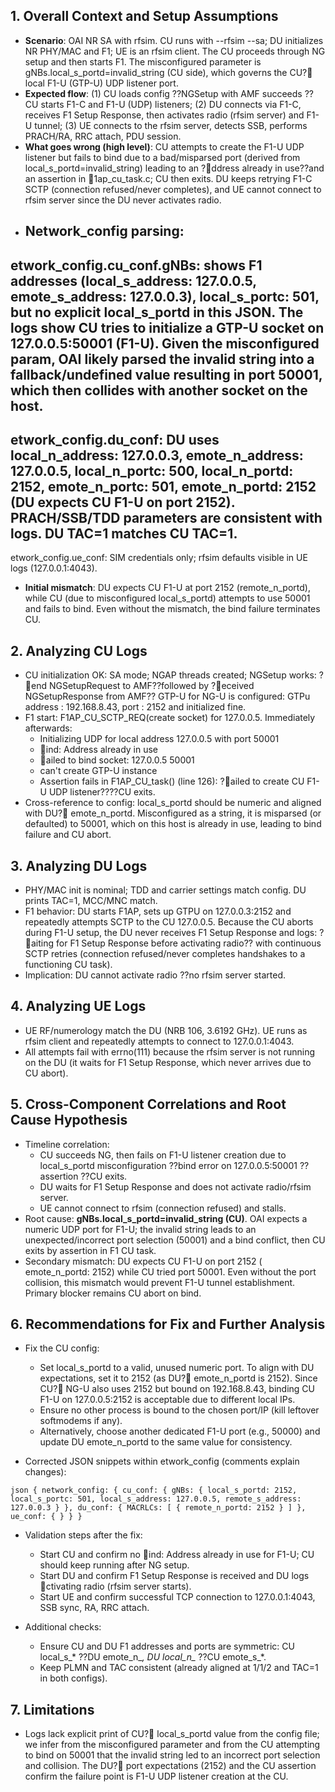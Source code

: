 ﻿## 1. Overall Context and Setup Assumptions

- **Scenario**: OAI NR SA with rfsim. CU runs with --rfsim --sa; DU initializes NR PHY/MAC and F1; UE is an rfsim client. The CU proceeds through NG setup and then starts F1. The misconfigured parameter is gNBs.local_s_portd=invalid_string (CU side), which governs the CU? local F1-U (GTP-U) UDP listener port.
- **Expected flow**: (1) CU loads config ??NGSetup with AMF succeeds ??CU starts F1-C and F1-U (UDP) listeners; (2) DU connects via F1-C, receives F1 Setup Response, then activates radio (rfsim server) and F1-U tunnel; (3) UE connects to the rfsim server, detects SSB, performs PRACH/RA, RRC attach, PDU session.
- **What goes wrong (high level)**: CU attempts to create the F1-U UDP listener but fails to bind due to a bad/misparsed port (derived from local_s_portd=invalid_string) leading to an ?ddress already in use??and an assertion in 1ap_cu_task.c; CU then exits. DU keeps retrying F1-C SCTP (connection refused/never completes), and UE cannot connect to rfsim server since the DU never activates radio.
- **Network_config parsing**:
  - 
etwork_config.cu_conf.gNBs: shows F1 addresses (local_s_address: 127.0.0.5, 
emote_s_address: 127.0.0.3), local_s_portc: 501, but no explicit local_s_portd in this JSON. The logs show CU tries to initialize a GTP-U socket on 127.0.0.5:50001 (F1-U). Given the misconfigured param, OAI likely parsed the invalid string into a fallback/undefined value resulting in port 50001, which then collides with another socket on the host.
  - 
etwork_config.du_conf: DU uses local_n_address: 127.0.0.3, 
emote_n_address: 127.0.0.5, local_n_portc: 500, local_n_portd: 2152, 
emote_n_portc: 501, 
emote_n_portd: 2152 (DU expects CU F1-U on port 2152). PRACH/SSB/TDD parameters are consistent with logs. DU TAC=1 matches CU TAC=1.
  - 
etwork_config.ue_conf: SIM credentials only; rfsim defaults visible in UE logs (127.0.0.1:4043).
- **Initial mismatch**: DU expects CU F1-U at port 2152 (remote_n_portd), while CU (due to misconfigured local_s_portd) attempts to use 50001 and fails to bind. Even without the mismatch, the bind failure terminates CU.

## 2. Analyzing CU Logs

- CU initialization OK: SA mode; NGAP threads created; NGSetup works: ?end NGSetupRequest to AMF??followed by ?eceived NGSetupResponse from AMF?? GTP-U for NG-U is configured: GTPu address : 192.168.8.43, port : 2152 and initialized fine.
- F1 start: F1AP_CU_SCTP_REQ(create socket) for 127.0.0.5. Immediately afterwards:
  - Initializing UDP for local address 127.0.0.5 with port 50001
  - ind: Address already in use
  - ailed to bind socket: 127.0.0.5 50001
  - can't create GTP-U instance
  - Assertion fails in F1AP_CU_task() (line 126): ?ailed to create CU F1-U UDP listener????CU exits.
- Cross-reference to config: local_s_portd should be numeric and aligned with DU? 
emote_n_portd. Misconfigured as a string, it is misparsed (or defaulted) to 50001, which on this host is already in use, leading to bind failure and CU abort.

## 3. Analyzing DU Logs

- PHY/MAC init is nominal; TDD and carrier settings match config. DU prints TAC=1, MCC/MNC match.
- F1 behavior: DU starts F1AP, sets up GTPU on 127.0.0.3:2152 and repeatedly attempts SCTP to the CU 127.0.0.5. Because the CU aborts during F1-U setup, the DU never receives F1 Setup Response and logs: ?aiting for F1 Setup Response before activating radio?? with continuous SCTP retries (connection refused/never completes handshakes to a functioning CU task).
- Implication: DU cannot activate radio ??no rfsim server started.

## 4. Analyzing UE Logs

- UE RF/numerology match the DU (NRB 106, 3.6192 GHz). UE runs as rfsim client and repeatedly attempts to connect to 127.0.0.1:4043.
- All attempts fail with errno(111) because the rfsim server is not running on the DU (it waits for F1 Setup Response, which never arrives due to CU abort).

## 5. Cross-Component Correlations and Root Cause Hypothesis

- Timeline correlation:
  - CU succeeds NG, then fails on F1-U listener creation due to local_s_portd misconfiguration ??bind error on 127.0.0.5:50001 ??assertion ??CU exits.
  - DU waits for F1 Setup Response and does not activate radio/rfsim server.
  - UE cannot connect to rfsim (connection refused) and stalls.
- Root cause: **gNBs.local_s_portd=invalid_string (CU)**. OAI expects a numeric UDP port for F1-U; the invalid string leads to an unexpected/incorrect port selection (50001) and a bind conflict, then CU exits by assertion in F1 CU task.
- Secondary mismatch: DU expects CU F1-U on port 2152 (
emote_n_portd: 2152) while CU tried port 50001. Even without the port collision, this mismatch would prevent F1-U tunnel establishment. Primary blocker remains CU abort on bind.

## 6. Recommendations for Fix and Further Analysis

- Fix the CU config:
  - Set local_s_portd to a valid, unused numeric port. To align with DU expectations, set it to 2152 (as DU? 
emote_n_portd is 2152). Since CU? NG-U also uses 2152 but bound on 192.168.8.43, binding CU F1-U on 127.0.0.5:2152 is acceptable due to different local IPs.
  - Ensure no other process is bound to the chosen port/IP (kill leftover softmodems if any).
  - Alternatively, choose another dedicated F1-U port (e.g., 50000) and update DU 
emote_n_portd to the same value for consistency.

- Corrected JSON snippets within 
etwork_config (comments explain changes):

`json
{
   network_config: {
    cu_conf: {
      gNBs: {
        local_s_portd: 2152,
        local_s_portc: 501,
        local_s_address: 127.0.0.5,
        remote_s_address: 127.0.0.3
      }
    },
    du_conf: {
      MACRLCs: [
        {
          remote_n_portd: 2152
        }
      ]
    },
    ue_conf: {
    }
  }
}
`

- Validation steps after the fix:
  - Start CU and confirm no ind: Address already in use for F1-U; CU should keep running after NG setup.
  - Start DU and confirm F1 Setup Response is received and DU logs ctivating radio (rfsim server starts).
  - Start UE and confirm successful TCP connection to 127.0.0.1:4043, SSB sync, RA, RRC attach.

- Additional checks:
  - Ensure CU and DU F1 addresses and ports are symmetric: CU local_s_* ??DU 
emote_n_*, DU local_n_* ??CU 
emote_s_*.
  - Keep PLMN and TAC consistent (already aligned at 1/1/2 and TAC=1 in both configs).

## 7. Limitations

- Logs lack explicit print of CU? local_s_portd value from the config file; we infer from the misconfigured parameter and from the CU attempting to bind on 50001 that the invalid string led to an incorrect port selection and collision. The DU? port expectations (2152) and the CU assertion confirm the failure point is F1-U UDP listener creation at the CU.

